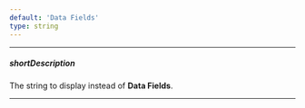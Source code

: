 ```yaml
---
default: 'Data Fields'
type: string
---
```

---
##### shortDescription
The string to display instead of **Data Fields**.

---
